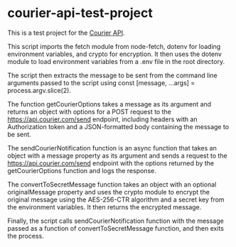 # courier-api-test-project

This is a test project for the [Courier API](https://docs.courier.com/reference).

This script imports the fetch module from node-fetch, dotenv for loading environment variables, and crypto for encryption. It then uses the dotenv module to load environment variables from a .env file in the root directory.

The script then extracts the message to be sent from the command line arguments passed to the script using const [message, ...args] = process.argv.slice(2).

The function getCourierOptions takes a message as its argument and returns an object with options for a POST request to the https://api.courier.com/send endpoint, including headers with an Authorization token and a JSON-formatted body containing the message to be sent.

The sendCourierNotification function is an async function that takes an object with a message property as its argument and sends a request to the https://api.courier.com/send endpoint with the options returned by the getCourierOptions function and logs the response.

The convertToSecretMessage function takes an object with an optional originalMessage property and uses the crypto module to encrypt the original message using the AES-256-CTR algorithm and a secret key from the environment variables. It then returns the encrypted message.

Finally, the script calls sendCourierNotification function with the message passed as a function of convertToSecretMessage function, and then exits the process.
